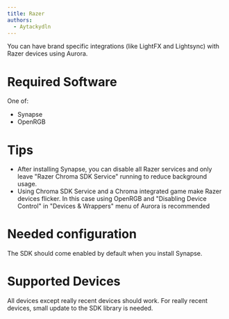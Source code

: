 ```yaml
---
title: Razer
authors:
  - Aytackydln
---
```


You can have brand specific integrations (like LightFX and Lightsync) with Razer devices using Aurora.

# Required Software

One of:
* Synapse
* OpenRGB

# Tips

- After installing Synapse, you can disable all Razer services and only leave "Razer Chroma SDK Service" running to reduce background usage.
- Using Chroma SDK Service and a Chroma integrated game make Razer devices flicker. In this case using OpenRGB and "Disabling Device Control" in "Devices & Wrappers" menu of Aurora is recommended


# Needed configuration

The SDK should come enabled by default when you install Synapse.

# Supported Devices

All devices except really recent devices should work. For really recent devices, small update to the SDK library is needed.
